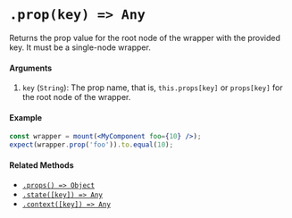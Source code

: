 # `.prop(key) => Any`

Returns the prop value for the root node of the wrapper with the provided key. It must be a single-node wrapper.

#### Arguments

1. `key` (`String`): The prop name, that is, `this.props[key]` or `props[key]` for the root node of the wrapper.


#### Example


```jsx
const wrapper = mount(<MyComponent foo={10} />);
expect(wrapper.prop('foo')).to.equal(10);
```


#### Related Methods

- [`.props() => Object`](props.md)
- [`.state([key]) => Any`](state.md)
- [`.context([key]) => Any`](context.md)
